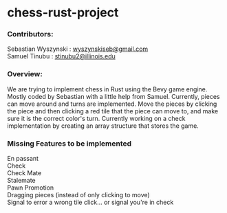 # chess-rust-project
### Contributors:  
Sebastian Wyszynski : wyszynskiseb@gmail.com  
Samuel Tinubu : stinubu2@illinois.edu  

### Overview: 
We are trying to implement chess in Rust using the Bevy game engine.  
Mostly coded by Sebastian with a little help from Samuel.
Currently, pieces can move around and turns are implemented.
Move the pieces by clicking the piece and then clicking a red tile that the piece can move to, and make sure it is the correct color's turn.
Currently working on a check implementation by creating an array structure that stores the game.

### Missing Features to be implemented
En passant  
Check  
Check Mate  
Stalemate  
Pawn Promotion  
Dragging pieces (instead of only clicking to move)  
Signal to error a wrong tile click... or signal you're in check  

